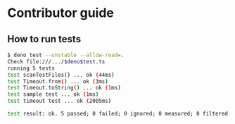 Contributor guide
=================

How to run tests
----------------

~~~~ bash
$ deno test --unstable --allow-read=.
Check file:///.../$deno$test.ts
running 5 tests
test scanTestFiles() ... ok (44ms)
test Timeout.from() ... ok (3ms)
test Timeout.toString() ... ok (1ms)
test sample test ... ok (1ms)
test timeout test ... ok (2005ms)

test result: ok. 5 passed; 0 failed; 0 ignored; 0 measured; 0 filtered out (2054ms)
~~~~
